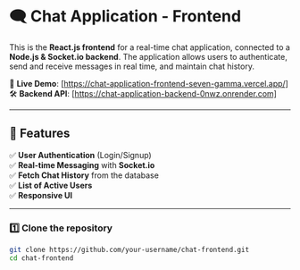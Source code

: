 # 🗨️ Chat Application - Frontend

This is the **React.js frontend** for a real-time chat application, connected to a **Node.js & Socket.io backend**. The application allows users to authenticate, send and receive messages in real time, and maintain chat history.

🚀 **Live Demo**: [https://chat-application-frontend-seven-gamma.vercel.app/]  
🛠 **Backend API**: [https://chat-application-backend-0nwz.onrender.com]  

---

## 📌 Features

✅ **User Authentication** (Login/Signup)  
✅ **Real-time Messaging** with **Socket.io**  
✅ **Fetch Chat History** from the database  
✅ **List of Active Users**  
✅ **Responsive UI**  

---

### 1️⃣ Clone the repository  
```sh
git clone https://github.com/your-username/chat-frontend.git
cd chat-frontend


